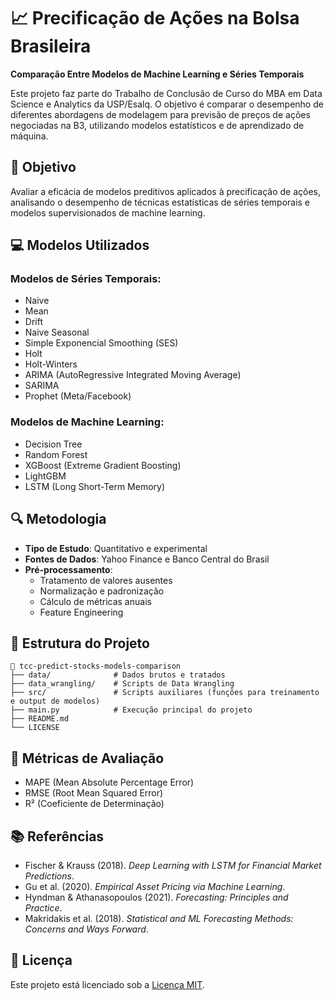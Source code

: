 # 📈 Precificação de Ações na Bolsa Brasileira

**Comparação Entre Modelos de Machine Learning e Séries Temporais**

Este projeto faz parte do Trabalho de Conclusão de Curso do MBA em Data Science e Analytics da USP/Esalq. O objetivo é comparar o desempenho de diferentes abordagens de modelagem para previsão de preços de ações negociadas na B3, utilizando modelos estatísticos e de aprendizado de máquina.

## 🎯 Objetivo

Avaliar a eficácia de modelos preditivos aplicados à precificação de ações, analisando o desempenho de técnicas estatísticas de séries temporais e modelos supervisionados de machine learning.

## 💻 Modelos Utilizados

### Modelos de Séries Temporais:
- Naive
- Mean
- Drift
- Naive Seasonal
- Simple Exponencial Smoothing (SES)
- Holt
- Holt-Winters
- ARIMA (AutoRegressive Integrated Moving Average)
- SARIMA 
- Prophet (Meta/Facebook)

### Modelos de Machine Learning:
- Decision Tree
- Random Forest
- XGBoost (Extreme Gradient Boosting)
- LightGBM
- LSTM (Long Short-Term Memory)

## 🔍 Metodologia

- **Tipo de Estudo**: Quantitativo e experimental
- **Fontes de Dados**: Yahoo Finance e Banco Central do Brasil
- **Pré-processamento**:
  - Tratamento de valores ausentes
  - Normalização e padronização
  - Cálculo de métricas anuais
  - Feature Engineering

## 📂 Estrutura do Projeto

```
📁 tcc-predict-stocks-models-comparison
├── data/              # Dados brutos e tratados
├── data_wrangling/    # Scripts de Data Wrangling
├── src/               # Scripts auxiliares (funções para treinamento e output de modelos)
├── main.py            # Execução principal do projeto
├── README.md
└── LICENSE
```

## 📏 Métricas de Avaliação

- MAPE (Mean Absolute Percentage Error)
- RMSE (Root Mean Squared Error)
- R² (Coeficiente de Determinação)

## 📚 Referências

- Fischer & Krauss (2018). *Deep Learning with LSTM for Financial Market Predictions*.
- Gu et al. (2020). *Empirical Asset Pricing via Machine Learning*.
- Hyndman & Athanasopoulos (2021). *Forecasting: Principles and Practice*.
- Makridakis et al. (2018). *Statistical and ML Forecasting Methods: Concerns and Ways Forward*.

## 📝 Licença

Este projeto está licenciado sob a [Licença MIT](LICENSE).
